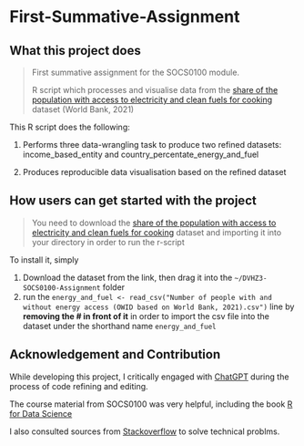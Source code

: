 # First-Summative-Assignment

## What this project does

> First summative assignment for the SOCS0100 module.
>
> R script which processes and visualise data from the [share of the population with access to electricity and clean fuels for cooking](https://github.com/owid/owid-datasets/blob/master/datasets/Number%20of%20people%20with%20and%20without%20energy%20access%20(OWID%20based%20on%20World%20Bank%2C%202021)/Number%20of%20people%20with%20and%20without%20energy%20access%20(OWID%20based%20on%20World%20Bank%2C%202021).csv) dataset (World Bank, 2021)

This R script does the following:

1.  Performs three data-wrangling task to produce two refined datasets: income_based_entity and country_percentate_energy_and_fuel

2.  Produces reproducible data visualisation based on the refined dataset

## How users can get started with the project

> You need to download the [share of the population with access to electricity and clean fuels for cooking](https://github.com/owid/owid-datasets/blob/master/datasets/Number%20of%20people%20with%20and%20without%20energy%20access%20(OWID%20based%20on%20World%20Bank%2C%202021)/Number%20of%20people%20with%20and%20without%20energy%20access%20(OWID%20based%20on%20World%20Bank%2C%202021).csv) dataset and importing it into your directory in order to run the r-script

To install it, simply

1.  Download the dataset from the link, then drag it into the `~/DVHZ3-SOCS0100-Assignment` folder
2.  run the `energy_and_fuel <- read_csv("Number of people with and without energy access (OWID based on World Bank, 2021).csv")` line by **removing the \# in front of it** in order to import the csv file into the dataset under the shorthand name `energy_and_fuel`

## Acknowledgement and Contribution

While developing this project, I critically engaged with [ChatGPT](https://chat.openai.com/) during the process of code refining and editing.

The course material from SOCS0100 was very helpful, including the book [R for Data Science](https://r4ds.hadley.nz/)

I also consulted sources from [Stackoverflow](https://stackoverflow.com/) to solve technical problms.
